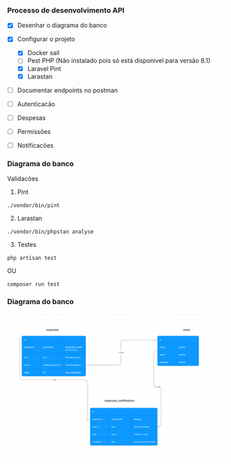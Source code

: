 ### Processo de desenvolvimento API
- [x] Desenhar o diagrama do banco
- [x] Configurar o projeto
    - [x] Docker sail
    - [ ] Pest PHP (Não instalado pois só está disponivel para versão 8.1)
    - [x] Laravel Pint
    - [x] Larastan
- [ ] Documentar endpoints no postman

- [ ] Autenticacão
- [ ] Despesas
- [ ] Permissões
- [ ] Notificacões

### Diagrama do banco
Validacões 

1. Pint
```shell
./vendor/bin/pint
```
2. Larastan
```shell
./vendor/bin/phpstan analyse
```
3. Testes
```shell
php artisan test
```

OU

```shell
composer run test
```

### Diagrama do banco
![Diagrama do banco](../images/database.png)